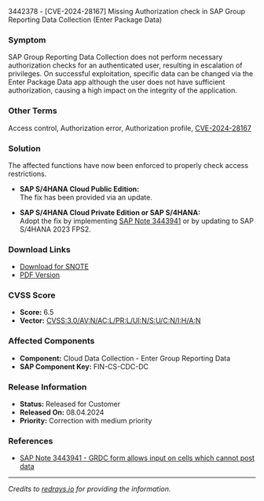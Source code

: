 3442378 - [CVE-2024-28167] Missing Authorization check in SAP Group Reporting Data Collection (Enter Package Data)

### Symptom

SAP Group Reporting Data Collection does not perform necessary authorization checks for an authenticated user, resulting in escalation of privileges. On successful exploitation, specific data can be changed via the Enter Package Data app although the user does not have sufficient authorization, causing a high impact on the integrity of the application.

### Other Terms

Access control, Authorization error, Authorization profile, [CVE-2024-28167](https://www.cve.org/CVERecord?id=CVE-2024-28167)

### Solution

The affected functions have now been enforced to properly check access restrictions.

- **SAP S/4HANA Cloud Public Edition:**  
  The fix has been provided via an update.

- **SAP S/4HANA Cloud Private Edition or SAP S/4HANA:**  
  Adopt the fix by implementing [SAP Note 3443941](https://me.sap.com/notes/3443941) or by updating to SAP S/4HANA 2023 FPS2.

### Download Links

- [Download for SNOTE](https://notesdownloads.sap.com/note/0040000000405882024)
- [PDF Version](https://userapps.support.sap.com/sap/support/sfm/notes/print/0003442378?language=en-US&token=465EB523378089A0370ACDA42941E6A8)

### CVSS Score

- **Score:** 6.5
- **Vector:** [CVSS:3.0/AV:N/AC:L/PR:L/UI:N/S:U/C:N/I:H/A:N](https://nvd.nist.gov/vuln-metrics/cvss/v3-calculator)

### Affected Components

- **Component:** Cloud Data Collection - Enter Group Reporting Data
- **SAP Component Key:** FIN-CS-CDC-DC

### Release Information

- **Status:** Released for Customer
- **Released On:** 08.04.2024
- **Priority:** Correction with medium priority

### References

- [SAP Note 3443941 - GRDC form allows input on cells which cannot post data](https://me.sap.com/notes/3443941)

---

*Credits to [redrays.io](https://redrays.io) for providing the information.*
